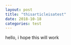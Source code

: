 ```yaml
--- 
layout: post 
title: "thisarticleisatest" 
date: 2018-10-18 
categories: test 
---
```

hello, i hope this will work